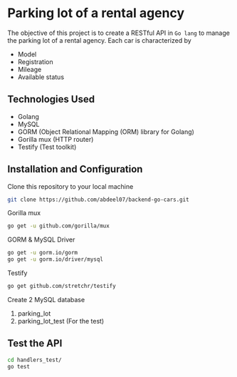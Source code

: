 #  Parking lot of a rental agency

The objective of this project is to create a RESTful API in `Go lang` to manage the parking lot of a rental agency. 
Each car is characterized by 
- Model
- Registration
- Mileage
- Available status

## Technologies Used

* Golang
* MySQL
* GORM (Object Relational Mapping (ORM) library for Golang)
* Gorilla mux (HTTP router)
* Testify (Test toolkit)

## Installation and Configuration

Clone this repository to your local machine

```sh
git clone https://github.com/abdeel07/backend-go-cars.git
```

Gorilla mux

```sh
go get -u github.com/gorilla/mux
```

GORM & MySQL Driver

```sh
go get -u gorm.io/gorm
go get -u gorm.io/driver/mysql
```

Testify

```sh
go get github.com/stretchr/testify
```

Create 2 MySQL database
1. parking_lot
2. parking_lot_test (For the test)

## Test the API

```sh
cd handlers_test/
go test
```
